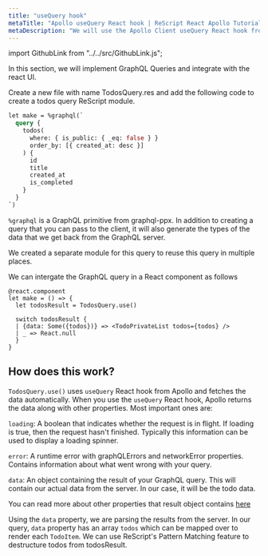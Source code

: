 ```yaml
---
title: "useQuery hook"
metaTitle: "Apollo useQuery React hook | ReScript React Apollo Tutorial"
metaDescription: "We will use the Apollo Client useQuery React hook from @apollo/client to make GraphQL queries"
---
```


import GithubLink from "../../src/GithubLink.js";

In this section, we will implement GraphQL Queries and integrate with the react UI.

Create a new file with name TodosQuery.res and add the following code to create a todos query ReScript module.

```graphql
let make = %graphql(`
  query {
    todos(
      where: { is_public: { _eq: false } }
      order_by: [{ created_at: desc }]
    ) {
      id
      title
      created_at
      is_completed
    }
  }
`)
```

`%graphql` is a GraphQL primitive from graphql-ppx. In addition to creating a query that you can pass to the client, it will also generate the types of the data that we get back from the GraphQL server.

We created a separate module for this query to reuse this query in multiple places.

We can intergate the GraphQL query in a React component as follows

```
@react.component
let make = () => {
  let todosResult = TodosQuery.use()

  switch todosResult {
  | {data: Some({todos})} => <TodoPrivateList todos={todos} />
  | _ => React.null
  }
}
```

## How does this work?

`TodosQuery.use()` uses `useQuery` React hook from Apollo and fetches the data automatically.
When you use the `useQuery` React hook, Apollo returns the data along with other properties. Most important ones are:

`loading`: A boolean that indicates whether the request is in flight. If loading is true, then the request hasn't finished. Typically this information can be used to display a loading spinner.

`error`: A runtime error with graphQLErrors and networkError properties. Contains information about what went wrong with your query.

`data`: An object containing the result of your GraphQL query. This will contain our actual data from the server. In our case, it will be the todo data.

You can read more about other properties that result object contains [here](https://www.apollographql.com/docs/react/essentials/queries/#result)

Using the `data` property, we are parsing the results from the server. In our query, `data` property has an array `todos` which can be mapped over to render each `TodoItem`. We can use ReScript's Pattern Matching feature to destructure todos from todosResult.

